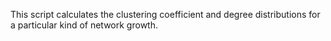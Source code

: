 This script calculates the clustering coefficient and degree distributions for a
particular kind of network growth.



